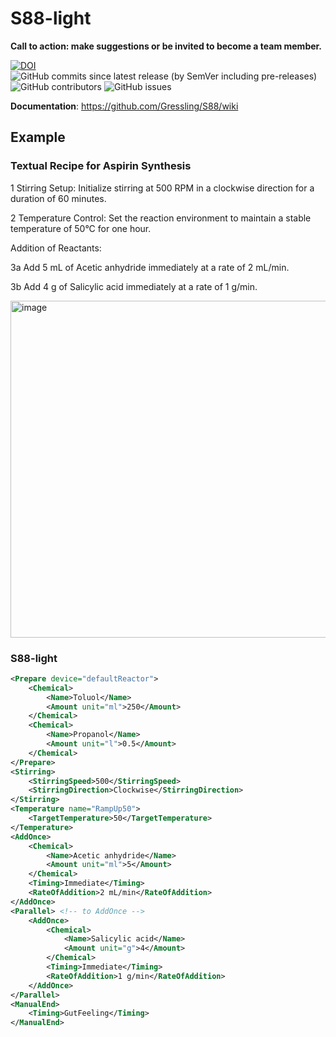 # S88-light

**Call to action: make suggestions or be invited to become a team member.**

[![DOI](https://zenodo.org/badge/664350527.svg)](https://zenodo.org/badge/latestdoi/664350527)
![GitHub commits since latest release (by SemVer including pre-releases)](https://img.shields.io/github/commits-since/Gressling/S88/3-alpha)
![GitHub contributors](https://img.shields.io/github/contributors/Gressling/S88)
![GitHub issues](https://img.shields.io/github/issues/Gressling/S88)

**Documentation**: https://github.com/Gressling/S88/wiki
## Example

### Textual Recipe for Aspirin Synthesis
1 Stirring Setup: Initialize stirring at 500 RPM in a clockwise direction for a duration of 60 minutes.

2 Temperature Control: Set the reaction environment to maintain a stable temperature of 50°C for one hour.

Addition of Reactants:

3a   Add 5 mL of Acetic anhydride immediately at a rate of 2 mL/min.

3b   Add 4 g of Salicylic acid immediately at a rate of 1 g/min.

<img width="539" alt="image" src="https://github.com/Gressling/S88-light/assets/21124662/0943d728-50fb-4672-92c1-1b38667edab0">


### S88-light

~~~ xml
<Prepare device="defaultReactor">
    <Chemical>
        <Name>Toluol</Name>
        <Amount unit="ml">250</Amount>
    </Chemical>
    <Chemical>
        <Name>Propanol</Name>
        <Amount unit="l">0.5</Amount>
    </Chemical>
</Prepare>
<Stirring>
    <StirringSpeed>500</StirringSpeed>
    <StirringDirection>Clockwise</StirringDirection>
</Stirring>
<Temperature name="RampUp50">
    <TargetTemperature>50</TargetTemperature>
</Temperature>
<AddOnce>
    <Chemical>
        <Name>Acetic anhydride</Name>
        <Amount unit="ml">5</Amount>
    </Chemical>
    <Timing>Immediate</Timing>
    <RateOfAddition>2 mL/min</RateOfAddition>
</AddOnce>
<Parallel> <!-- to AddOnce -->
    <AddOnce>
        <Chemical>
            <Name>Salicylic acid</Name>
            <Amount unit="g">4</Amount>
        </Chemical>
        <Timing>Immediate</Timing>
        <RateOfAddition>1 g/min</RateOfAddition>
    </AddOnce>
</Parallel>
<ManualEnd>
    <Timing>GutFeeling</Timing>
</ManualEnd>
~~~

